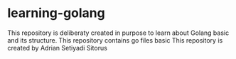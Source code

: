 # learning-golang
This repository is deliberaty created in purpose to learn about Golang basic and its structure.
This repository contains go files  basic
This repository is created by Adrian Setiyadi Sitorus
